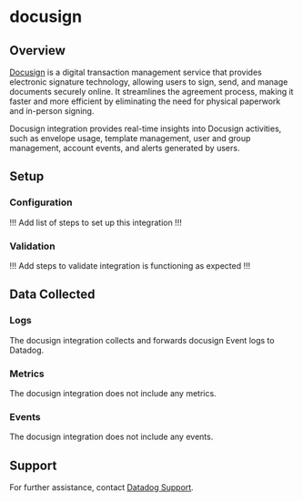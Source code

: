 # docusign

## Overview

[Docusign][1] is a digital transaction management service that provides electronic signature technology, allowing users to sign, send, and manage documents securely online. It streamlines the agreement process, making it faster and more efficient by eliminating the need for physical paperwork and in-person signing.

Docusign integration provides real-time insights into Docusign activities, such as envelope usage, template management, user and group management, account events, and alerts generated by users.

## Setup

### Configuration

!!! Add list of steps to set up this integration !!!

### Validation

!!! Add steps to validate integration is functioning as expected !!!

## Data Collected

### Logs
The docusign integration collects and forwards docusign Event logs to Datadog.

### Metrics
The docusign integration does not include any metrics.

### Events
The docusign integration does not include any events.

## Support
For further assistance, contact [Datadog Support][2].

[1]: https://www.docusign.com/
[2]: https://docs.datadoghq.com/help/